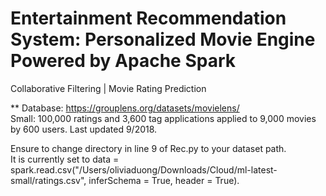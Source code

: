 # Entertainment Recommendation System: Personalized Movie Engine Powered by Apache Spark 
Collaborative Filtering | Movie Rating Prediction

** Database: https://grouplens.org/datasets/movielens/
<br>
Small: 100,000 ratings and 3,600 tag applications applied to 9,000 movies by 600 users. Last updated 9/2018.

Ensure to change directory in line 9 of Rec.py to your dataset path. 
<br>
It is currently set to data = spark.read.csv("/Users/oliviaduong/Downloads/Cloud/ml-latest-small/ratings.csv", inferSchema = True, header = True).
